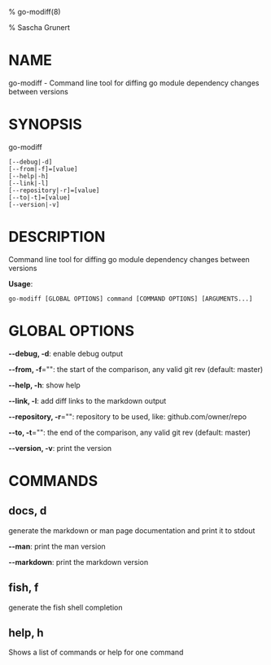 % go-modiff(8) 

% Sascha Grunert

# NAME

go-modiff - Command line tool for diffing go module dependency changes between versions

# SYNOPSIS

go-modiff

```
[--debug|-d]
[--from|-f]=[value]
[--help|-h]
[--link|-l]
[--repository|-r]=[value]
[--to|-t]=[value]
[--version|-v]
```

# DESCRIPTION

Command line tool for diffing go module dependency changes between versions

**Usage**:

```
go-modiff [GLOBAL OPTIONS] command [COMMAND OPTIONS] [ARGUMENTS...]
```

# GLOBAL OPTIONS

**--debug, -d**: enable debug output

**--from, -f**="": the start of the comparison, any valid git rev (default: master)

**--help, -h**: show help

**--link, -l**: add diff links to the markdown output

**--repository, -r**="": repository to be used, like: github.com/owner/repo

**--to, -t**="": the end of the comparison, any valid git rev (default: master)

**--version, -v**: print the version


# COMMANDS

## docs, d

generate the markdown or man page documentation and print it to stdout

**--man**: print the man version

**--markdown**: print the markdown version

## fish, f

generate the fish shell completion

## help, h

Shows a list of commands or help for one command

